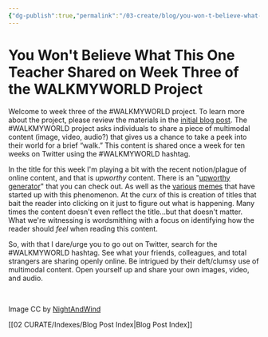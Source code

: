 ```yaml
---
{"dg-publish":true,"permalink":"/03-create/blog/you-won-t-believe-what-this-one-teacher-shared-on-week-three-of-the-walkmyworld-project/","title":"You Won't Believe What This One Teacher Shared on Week Three of the WALKMYWORLD Project","tags":["walkmyworld"]}
---
```


# You Won't Believe What This One Teacher Shared on Week Three of the WALKMYWORLD Project

Welcome to week three of the #WALKMYWORLD project. To learn more about the project, please review the materials in the [initial blog post](http://wiobyrne.com/walkmyworld/). The #WALKMYWORLD project asks individuals to share a piece of multimodal content (image, video, audio?) that gives us a chance to take a peek into their world for a brief “walk.” This content is shared once a week for ten weeks on Twitter using the #WALKMYWORLD hashtag.

In the title for this week I'm playing a bit with the recent notion/plague of online content, and that is _upworthy_ content. There is an "[upworthy generator](http://www.upworthygenerator.com/)" that you can check out. As well as the [various](http://www.adweek.com/adfreak/create-your-own-overly-emotional-click-baiting-headline-upworthy-generator-153984) [memes](http://knowyourmeme.com/memes/upworthy-headlines) that have started up with this phenomenon. At the curx of this is creation of titles that bait the reader into clicking on it just to figure out what is happening. Many times the content doesn't even reflect the title...but that doesn't matter. What we're witnessing is wordsmithing with a focus on identifying how the reader should _feel_ when reading this content.

So, with that I dare/urge you to go out on Twitter, search for the #WALKMYWORLD hashtag. See what your friends, colleagues, and total strangers are sharing openly online. Be intrigued by their deft/clumsy use of multimodal content. Open yourself up and share your own images, video, and audio.

 

Image CC by [NightAndWind](http://www.deviantart.com/art/Walking-312551070)

[[02 CURATE/Indexes/Blog Post Index\|Blog Post Index]]